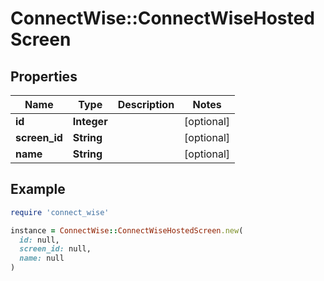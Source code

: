 # ConnectWise::ConnectWiseHostedScreen

## Properties

| Name | Type | Description | Notes |
| ---- | ---- | ----------- | ----- |
| **id** | **Integer** |  | [optional] |
| **screen_id** | **String** |  | [optional] |
| **name** | **String** |  | [optional] |

## Example

```ruby
require 'connect_wise'

instance = ConnectWise::ConnectWiseHostedScreen.new(
  id: null,
  screen_id: null,
  name: null
)
```

